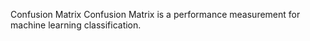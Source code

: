 Confusion Matrix
Confusion Matrix is a performance measurement for machine learning classification.
